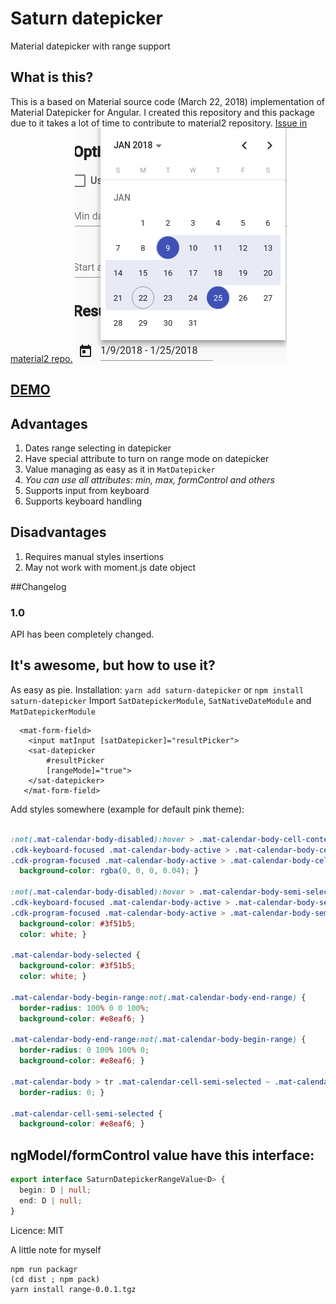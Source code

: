 # Saturn datepicker
Material datepicker with range support
## What is this?

This is a based on Material source code (March 22, 2018) implementation of Material Datepicker for Angular.
I created this repository and this package due to it takes a lot of time to contribute to material2 repository.
[Issue in material2 repo.](https://github.com/angular/material2/issues/4763)
![Material date range picker](screenshot.png)
## [DEMO](https://stackblitz.com/edit/angular-b23dak)
## Advantages
1) Dates range selecting in datepicker 
2) Have special attribute to turn on range mode on datepicker
3) Value managing as easy as it in `MatDatepicker`
4) *You can use all attributes: min, max, formControl and others*
5) Supports input from keyboard
6) Supports keyboard handling
 
## Disadvantages
1) Requires manual styles insertions
2) May not work with moment.js date object

##Changelog

### 1.0

API has been completely changed.

## It's awesome, but how to use it?

As easy as pie.
Installation: `yarn add saturn-datepicker` or `npm install saturn-datepicker`
Import `SatDatepickerModule`, `SatNativeDateModule` and `MatDatepickerModule`
```angular2html
  <mat-form-field>
    <input matInput [satDatepicker]="resultPicker">
    <sat-datepicker
        #resultPicker
        [rangeMode]="true">
    </sat-datepicker>
   </mat-form-field>
```

Add styles somewhere (example for default pink theme):
```css

:not(.mat-calendar-body-disabled):hover > .mat-calendar-body-cell-content:not(.mat-calendar-body-selected):not(.mat-calendar-body-semi-selected),
.cdk-keyboard-focused .mat-calendar-body-active > .mat-calendar-body-cell-content:not(.mat-calendar-body-selected):not(.mat-calendar-body-semi-selected),
.cdk-program-focused .mat-calendar-body-active > .mat-calendar-body-cell-content:not(.mat-calendar-body-selected):not(.mat-calendar-body-semi-selected) {
  background-color: rgba(0, 0, 0, 0.04); }

:not(.mat-calendar-body-disabled):hover > .mat-calendar-body-semi-selected,
.cdk-keyboard-focused .mat-calendar-body-active > .mat-calendar-body-semi-selected,
.cdk-program-focused .mat-calendar-body-active > .mat-calendar-body-semi-selected {
  background-color: #3f51b5;
  color: white; }

.mat-calendar-body-selected {
  background-color: #3f51b5;
  color: white; }

.mat-calendar-body-begin-range:not(.mat-calendar-body-end-range) {
  border-radius: 100% 0 0 100%;
  background-color: #e8eaf6; }

.mat-calendar-body-end-range:not(.mat-calendar-body-begin-range) {
  border-radius: 0 100% 100% 0;
  background-color: #e8eaf6; }

.mat-calendar-body > tr .mat-calendar-cell-semi-selected ~ .mat-calendar-cell-semi-selected {
  border-radius: 0; }

.mat-calendar-cell-semi-selected {
  background-color: #e8eaf6; }
```

## ngModel/formControl value have this interface:
```typescript
export interface SaturnDatepickerRangeValue<D> {
  begin: D | null;
  end: D | null;
}
```

Licence: MIT

A little note for myself
```shell
npm run packagr
(cd dist ; npm pack)
yarn install range-0.0.1.tgz 
```
